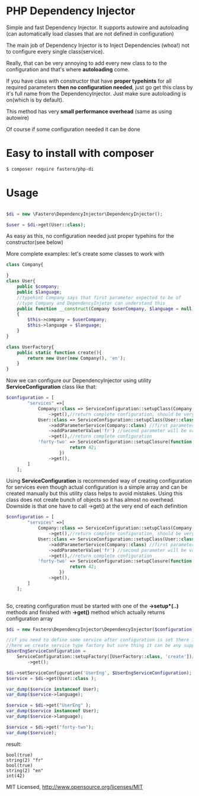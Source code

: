 # PHP Dependency Injector

Simple and fast Dependency Injector. It supports autowire and autoloading 
(can automatically load classes that are not defined in configuration)

The main job of Dependency Injector is to Inject Dependencies (whoa!) not to 
configure every single class(service).

Really, that can be very annoying to add every new class to to the configuration 
and that's where **autoloading** come.

If you have class with constructor that have **proper typehints** for all required 
parameters **then no configuration needed**, just go get this class by it's full name 
from the DependencyInjector. Just make sure autoloading is on(which is by default). 

This method has very **small performance overhead** (same as using autowire)

Of course if some configuration needed it can be done


# Easy to install with **composer**

```sh
$ composer require fastero/php-di
```

# Usage

```php

$di = new \Fastero\DependencyInjector\DependencyInjector();

$user = $di->get(User::class);

```
As easy as this, no configuration needed just proper typehins for the constructor(see below)


More complete examples:
let's create some classes to work with
```php
class Company{

}
class User{
    public $company;
    public $language;
    //typehint Company says that first parameter expected to be of 
    //type Company and DependencyInjetor can understand this
    public function __construct(Company $userCompany, $language = null)
    {
        $this->company = $userCompany;
        $this->language = $language;
    }
}

class UserFactory{
    public static function create(){
        return new User(new Company(), 'en');
    }
}

```

Now we can configure our DependencyInjector using utility 
**ServiceConfiguration** class like that:
```php
$configuration = [
        "services" =>[
            Company::class => ServiceConfiguration::setupClass(Company::class) //service that will create object of Company
                ->get(),//return complete configuration, should be very last call for every definition
            User::class => ServiceConfiguration::setupClass(User::class) //service that will create object of User
                ->addParameterService(Company::class) //first parameter in the constructor will service with name Company::class
                ->addParameterValue('fr') //second parameter will be value "fr"
                ->get(),//return complete configuration
            'forty-two' => ServiceConfiguration::setupClosure(function ($di, $serviceName){//closure will be called and returned value is a service
                        return 42;
                    })
                ->get(),
        ]
    ];
```

Using **ServiceConfiguration** is recommended way of creating configuration for services even though actual configuration is a simple array and can be created manually but this utility class helps to avoid mistakes.
Using this class does not create bunch of objects so it has almost no overhead. Downside is that one have to call ->get() at the very end of each definition


```php
$configuration = [
        "services" =>[
            Company::class => ServiceConfiguration::setupClass(Company::class) //service that will create object of Company
                ->get(),//return complete configuration, should be very last call for every definition
            User::class => ServiceConfiguration::setupClass(User::class) //service that will create object of User
                ->addParameterService(Company::class) //first parameter in the constructor will service with name Company::class
                ->addParameterValue('fr') //second parameter will be value "fr"
                ->get(),//return complete configuration
            'forty-two' => ServiceConfiguration::setupClosure(function ($di, $serviceName){//closure will be called and returned value is a service
                        return 42;
                    })
                ->get(),
        ]
    ];
    
```
So, creating configuration must be started with one of the **->setup\*(..)** methods and finished with **->get()** method which actually returns configuration array

```php
$di = new Fastero\DependencyInjector\DependencyInjector($configuration);

//if you need to define some service after configuration is set there is a way
//here we create service type factory but sure thing it can be any supported type
$UserEngServiceConfiguration =
    ServiceConfiguration::setupFactory([UserFactory::class, 'create'])// call_user_function_array([UserFactory::class, 'create'], $params) will be called and return value is a service
        ->get();

$di->setServiceConfiguration('UserEng', $UserEngServiceConfiguration);
$service = $di->get(User::class );

var_dump($service instanceof User);
var_dump($service->language);

$service = $di->get("UserEng" );
var_dump($service instanceof User);
var_dump($service->language);

$service = $di->get("forty-two");
var_dump($service);
```
result:

```
bool(true)
string(2) "fr"
bool(true)
string(2) "en"
int(42)

```


MIT Licensed, http://www.opensource.org/licenses/MIT
